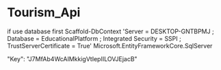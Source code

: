 # Tourism_Api

if use database first
Scaffold-DbContext 'Server = DESKTOP-GNTBPMJ ; Database = EducationalPlatform ; Integrated Security = SSPI ; TrustServerCertificate = True' Microsoft.EntityFrameworkCore.SqlServer



"Key": "J7MfAb4WcAIMkkigVtIepIILOVJEjacB"

